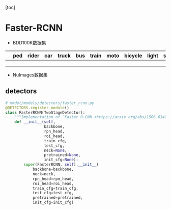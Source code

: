 [toc]

# Faster-RCNN

- BDD100K数据集

|      | ped  | rider | car  | truck | bus  | train | moto | bicycle | light | sign | mAP@0.5 |
| ---- | ---- | ----- | ---- | ----- | ---- | ----- | ---- | ------- | ----- | ---- | ------- |
|      |      |       |      |       |      |       |      |         |       |      |         |
|      |      |       |      |       |      |       |      |         |       |      |         |
|      |      |       |      |       |      |       |      |         |       |      |         |

- NuImages数据集

## detectors

```python
# mmdet/models/detectors/faster_rcnn.py
@DETECTORS.register_module()
class FasterRCNN(TwoStageDetector):
    """Implementation of `Faster R-CNN <https://arxiv.org/abs/1506.01497>`_"""
    def __init__(self,
                 backbone,
                 rpn_head,
                 roi_head,
                 train_cfg,
                 test_cfg,
                 neck=None,
                 pretrained=None,
                 init_cfg=None):
        super(FasterRCNN, self).__init__(
            backbone=backbone,
            neck=neck,
            rpn_head=rpn_head,
            roi_head=roi_head,
            train_cfg=train_cfg,
            test_cfg=test_cfg,
            pretrained=pretrained,
            init_cfg=init_cfg)
```

